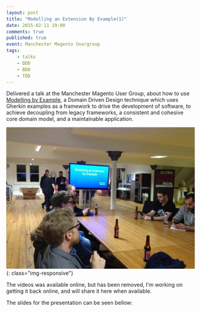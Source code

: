 ```yaml
---
layout: post
title: "Modelling an Extension By Example(1)"
date: 2015-02-11 19:00
comments: true
published: true
event: Manchester Magento Usergroup
tags:
    - talks
    - DDD
    - BDD
    - TDD
---
```


Delivered a talk at the Manchester Magento User Group, about how to use [Modelling by
Example](http://stakeholderwhisperer.com/posts/2014/10/introducing-modelling-by-example),
a Domain Driven Design technique which uses Gherkin examples as a framework to
drive the development of software, to achieve decoupling from legacy
frameworks, a consistent and cohesive core domain model, and a maintainable
application.

![Speaking in Manchester on the topic of Modelling by Example](/assets/talks/images/2015-02-11-marco-modelling-by-example-manchester.jpg){: class="img-responsive"}

The videos was available online, but has been removed, I'm working on getting
it back online, and will share it here when available.

The slides for the presentation can be seen bellow:

<script async class="speakerdeck-embed"
data-id="3a1b04e7373b43248587bcdeee3e6d78" data-ratio="1.77777777777778"
src="//speakerdeck.com/assets/embed.js"></script>
